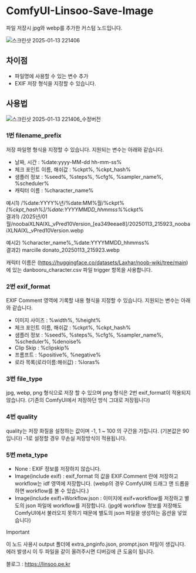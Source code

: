 # ComfyUI-Linsoo-Save-Image
파일 저장시 jpg와 webp를 추가한 커스텀 노드입니다.

![스크린샷 2025-01-13 221406](https://github.com/user-attachments/assets/cf024a83-967b-4ee1-b497-c36c0bcb5c93)

## 차이점
- 파일명에 사용할 수 있는 변수 추가
- EXIF 저장 형식을  지정할 수 있습니다.


## 사용법
![스크린샷 2025-01-13 221406_수정버전](https://github.com/user-attachments/assets/4410c9be-1347-40d4-82ce-99e842d6730c)

### 1번 filename_prefix
저장 파일명 형식을 지정할 수 있습니다.
지원되는 변수는 아래와 같습니다.
  - 날짜, 시간 : %date:yyyy-MM-dd hh-mm-ss%
  - 체크 포인트 이름, 해쉬값 : %ckpt%, %ckpt_hash%
  - 샘플러 정보 : %seed%, %steps%, %cfg%, %sampler_name%, %scheduler%
  - 캐릭터 이름 : %character_name%

예시1) /%date:YYYY%년/%date:MM%월/%ckpt%_[%ckpt_hash%]/%date:YYYYMMDD_hhmmss%_%ckpt% <br>
결과1) /2025년/01월/noobaiXLNAIXL_vPred10Version_[ea349eeae8]/20250113_215923_noobaiXLNAIXL_vPred10Version.webp

예시2) %character_name%_%date:YYYYMMDD_hhmmss% <br>
결과2) marcille donato_20250113_215923.webp

캐릭터 이름은 (https://huggingface.co/datasets/Laxhar/noob-wiki/tree/main) 에 있는 danbooru_character.csv 파일 trigger 항목을 사용합니다.

### 2번 exif_format
EXIF Comment 영역에 기록할 내용 형식을 지정할 수 있습니다.
지원되는 변수는 아래와 같습니다.
  - 이미지 사이즈 : %width%, %height%
  - 체크 포인트 이름, 해쉬값 : %ckpt%, %ckpt_hash%
  - 샘플러 정보 : %seed%, %steps%, %cfg%, %sampler_name%, %scheduler%, %denoise%
  - Clip Skip : %clipskip%
  - 프롬프트 :  %positive%, %negative%
  - 로라 목록(로라이름:해쉬값) : %loras%


### 3번 file_type
jpg, webp, png 형식으로 저장 할 수 있으며 png 형식은 2번 exif_format이 적용되지 않습니다. (기존의 ComfyUI에서 저장하던 방식 그대로 저장됩니다)


### 4번 quality
quality는 저장 화질을 설정하는 값이며 -1, 1 ~ 100 의 구간을 가집니다. (기본값은 90입니다)
-1로 설정할 경우 무손실 저장방식이 적용됩니다.


### 5번 meta_type
- None : EXIF 정보를 저장하지 않습니다.
- Image(include exif) : exif_format 의 값을 EXIF.Comment 란에 저장하고 workflow는 idf 영역에 저장합니다. (webp의 경우 ComfyUI에 드래그 앤 드롭을 하면 workflow를 볼 수 있습니다.)
- Image(include exif)+Workflow.json : 이미지에 exif+workflow를 저장하고 별도의 json 파일에 workflow를 저장합니다. (jpg에 workflow 정보를 저장해도 ComfyUI에서 불러오지 못하기 때문에 별도의 json 파일을 생성하는 옵션을 넣었습니다)



>[!IMPORTANT]
>이 노드 사용시 output 폴더에 extra_pnginfo.json, prompt.json 파일이 생깁니다. 에러 발생시 이 두 파일을 같이 올려주시면 디버깅에 큰 도움이 됩니다.

블로그 : https://linsoo.pe.kr



    

